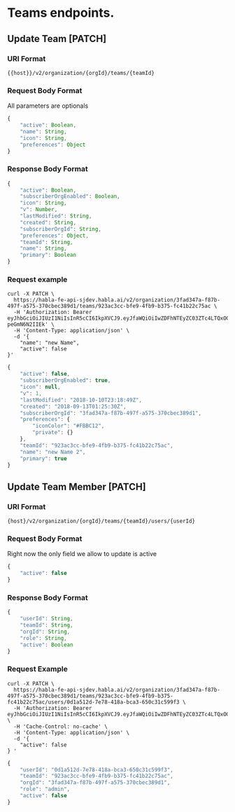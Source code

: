 # Teams endpoints.

## Update Team [PATCH]

### URI Format
 `{{host}}/v2/organization/{orgId}/teams/{teamId}`

### Request Body Format
All parameters are optionals

```javascript
{
    "active": Boolean,
    "name": String,
    "icon": String,
    "preferences": Object
}
```

### Response Body Format
```javascript
{
    "active": Boolean,
    "subscriberOrgEnabled": Boolean,
    "icon": String,
    "v": Number,
    "lastModified": String,
    "created": String,
    "subscriberOrgId": String,
    "preferences": Object,
    "teamId": String,
    "name": String,
    "primary": Boolean
}
```

### Request example

```
curl -X PATCH \
  https://habla-fe-api-sjdev.habla.ai/v2/organization/3fad347a-f87b-497f-a575-370cbec389d1/teams/923ac3cc-bfe9-4fb9-b375-fc41b22c75ac \
  -H 'Authorization: Bearer eyJhbGciOiJIUzI1NiIsInR5cCI6IkpXVCJ9.eyJfaWQiOiIwZDFhNTEyZC03ZTc4LTQxOGEtYmNhMy02NTBjMzFjNTk5ZjMiLCJlbWFpbCI6ImpvbmF0YW4uZnJhbmtAaGFibGEuaW8iLCJfc3JjIjp7InVzZXJJZCI6IjBkMWE1MTJkLTdlNzgtNDE4YS1iY2EzLTY1MGMzMWM1OTlmMyIsImFkZHJlc3MiOiI6OjEiLCJ1c2VyQWdlbnQiOiJNb3ppbGxhLzUuMCAoWDExOyBMaW51eCB4ODZfNjQ7IHJ2OjYyLjApIEdlY2tvLzIwMTAwMTAxIEZpcmVmb3gvNjIuMCJ9LCJpYXQiOjE1MzY4MDE5Mzl9.tZ6Y_bQANQpMdwwyoO9wmdDpa_nYMn-peGmN6N2IIEk' \
  -H 'Content-Type: application/json' \
  -d '{
	"name": "new Name",
	"active": false
}'
```

```javascript
{
    "active": false,
    "subscriberOrgEnabled": true,
    "icon": null,
    "v": 1,
    "lastModified": "2018-10-10T23:18:49Z",
    "created": "2018-09-13T01:25:30Z",
    "subscriberOrgId": "3fad347a-f87b-497f-a575-370cbec389d1",
    "preferences": {
        "iconColor": "#FBBC12",
        "private": {}
    },
    "teamId": "923ac3cc-bfe9-4fb9-b375-fc41b22c75ac",
    "name": "new Name 2",
    "primary": true
}
```

## Update Team Member [PATCH]

### URI Format
`{host}/v2/organization/{orgId}/teams/{teamId}/users/{userId}`

### Request Body Format
Right now the only field we allow to update is active

```javascript
{
    "active": false
}
```

### Response Body Format
```javascript
{
    "userId": String,
    "teamId": String,
    "orgId": String,
    "role": String,
    "active": Boolean
}
```

### Request Example

```
curl -X PATCH \
  https://habla-fe-api-sjdev.habla.ai/v2/organization/3fad347a-f87b-497f-a575-370cbec389d1/teams/923ac3cc-bfe9-4fb9-b375-fc41b22c75ac/users/0d1a512d-7e78-418a-bca3-650c31c599f3 \
  -H 'Authorization: Bearer eyJhbGciOiJIUzI1NiIsInR5cCI6IkpXVCJ9.eyJfaWQiOiIwZDFhNTEyZC03ZTc4LTQxOGEtYmNhMy02NTBjMzFjNTk5ZjMiLCJlbWFpbCI6ImpvbmF0YW4uZnJhbmtAaGFibGEuaW8iLCJfc3JjIjp7InVzZXJJZCI6IjBkMWE1MTJkLTdlNzgtNDE4YS1iY2EzLTY1MGMzMWM1OTlmMyIsImFkZHJlc3MiOiIyMDAuMTE3LjE0OC4xODgiLCJ1c2VyQWdlbnQiOiJNb3ppbGxhLzUuMCAoWDExOyBMaW51eCB4ODZfNjQpIEFwcGxlV2ViS2l0LzUzNy4zNiAoS0hUTUwsIGxpa2UgR2Vja28pIENocm9tZS82OS4wLjM0OTcuOTIgU2FmYXJpLzUzNy4zNiJ9LCJpYXQiOjE1Mzk5OTQwMTN9.M8HkF5bK6MTj4GJVnvMduMjDxTr8DXMC3p9pXS8iBQ0' \
  -H 'Cache-Control: no-cache' \
  -H 'Content-Type: application/json' \
  -d '{
	"active": false
} '
```

```javascript
{
    "userId": "0d1a512d-7e78-418a-bca3-650c31c599f3",
    "teamId": "923ac3cc-bfe9-4fb9-b375-fc41b22c75ac",
    "orgId": "3fad347a-f87b-497f-a575-370cbec389d1",
    "role": "admin",
    "active": false
}
```